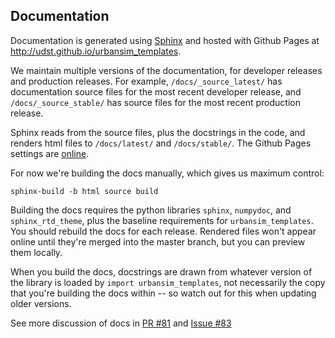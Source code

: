 ## Documentation

Documentation is generated using [Sphinx](http://sphinx-doc.org) and hosted with Github Pages at http://udst.github.io/urbansim_templates. 

We maintain multiple versions of the documentation, for developer releases and production releases. For example, `/docs/_source_latest/` has documentation source files for the most recent developer release, and `/docs/_source_stable/` has source files for the most recent production release. 

Sphinx reads from the source files, plus the docstrings in the code, and renders html files to `/docs/latest/` and `/docs/stable/`. The Github Pages settings are [online](https://github.com/UDST/urbansim_templates/settings). 

For now we're building the docs manually, which gives us maximum control:

```
sphinx-build -b html source build
```

Building the docs requires the python libraries `sphinx`, `numpydoc`, and `sphinx_rtd_theme`, plus the baseline requirements for `urbansim_templates`. You should rebuild the docs for each release. Rendered files won't appear online until they're merged into the master branch, but you can preview them locally. 

When you build the docs, docstrings are drawn from whatever version of the library is loaded by `import urbansim_templates`, not necessarily the copy that you're building the docs within -- so watch out for this when updating older versions.

See more discussion of docs in [PR #81](https://github.com/UDST/urbansim_templates/pull/81) and [Issue #83](https://github.com/UDST/urbansim_templates/issues/83)
